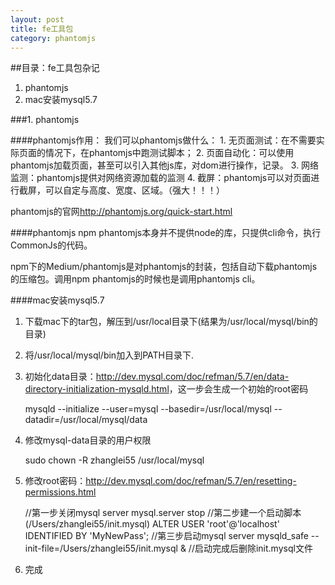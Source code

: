 ```yaml
---
layout: post
title: fe工具包
category: phantomjs
---
```


##目录：fe工具包杂记
1. phantomjs
2. mac安装mysql5.7

<!--break-->

###1. phantomjs

####phantomjs作用：
我们可以phantomjs做什么：
	1. 无页面测试：在不需要实际页面的情况下，在phantomjs中跑测试脚本；
	2. 页面自动化：可以使用phantomjs加载页面，甚至可以引入其他js库，对dom进行操作，记录。
	3. 网络监测：phantomjs提供对网络资源加载的监测
	4. 截屏：phantomjs可以对页面进行截屏，可以自定与高度、宽度、区域。（强大！！！）

phantomjs的官网<http://phantomjs.org/quick-start.html>

####phantomjs npm
phantomjs本身并不提供node的库，只提供cli命令，执行CommonJs的代码。

npm下的Medium/phantomjs是对phantomjs的封装，包括自动下载phantomjs的压缩包。调用npm phantomjs的时候也是调用phantomjs cli。

####mac安装mysql5.7
1. 下载mac下的tar包，解压到/usr/local目录下(结果为/usr/local/mysql/bin的目录)
2. 将/usr/local/mysql/bin加入到PATH目录下.
3. 初始化data目录：<http://dev.mysql.com/doc/refman/5.7/en/data-directory-initialization-mysqld.html>，这一步会生成一个初始的root密码

	mysqld --initialize --user=mysql --basedir=/usr/local/mysql --datadir=/usr/local/mysql/data

4. 修改mysql-data目录的用户权限
	
	sudo chown -R zhanglei55 /usr/local/mysql

5. 修改root密码：<http://dev.mysql.com/doc/refman/5.7/en/resetting-permissions.html>
	
	//第一步关闭mysql server
	mysql.server stop
	//第二步建一个启动脚本(/Users/zhanglei55/init.mysql)
	ALTER USER 'root'@'localhost' IDENTIFIED BY 'MyNewPass';
	//第三步启动mysql server
	mysqld_safe --init-file=/Users/zhanglei55/init.mysql &
	//启动完成后删除init.mysql文件

6. 完成
